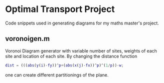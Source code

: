 # Optimal Transport Project
Code snippets used in generating diagrams for my maths master's project.

## voronoigen.m
Voronoi Diagram generator with variable number of sites, weights of each site and location of each site. By changing the distance function 

```matlab
dist = (((abs(y(i)-fy))^p+(abs(x(j)-fx))^p)^(1/p))-w;
```
one can create different partitionings of the plane.
